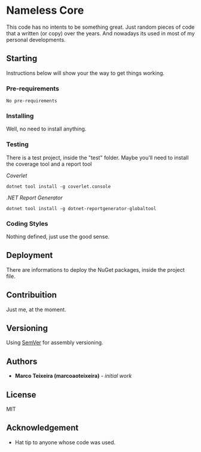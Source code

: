 ﻿# Nameless Core

This code has no intents to be something great. Just random pieces of code that
a written (or copy) over the years. And nowadays its used in most of my
personal developments.

## Starting

Instructions below will show your the way to get things working.

### Pre-requirements

```
No pre-requirements
```

### Installing

Well, no need to install anything.

### Testing

There is a test project, inside the "test" folder. Maybe you'll need to install
the coverage tool and a report tool

*Coverlet*
```
dotnet tool install -g coverlet.console
```

*.NET Report Generator*
```
dotnet tool install -g dotnet-reportgenerator-globaltool
```

### Coding Styles

Nothing defined, just use the good sense.

## Deployment

There are informations to deploy the NuGet packages, inside the project file.

## Contribuition

Just me, at the moment.

## Versioning

Using [SemVer](http://semver.org/) for assembly versioning.

## Authors

* **Marco Teixeira (marcoaoteixeira)** - *initial work*

## License

MIT

## Acknowledgement

* Hat tip to anyone whose code was used. 